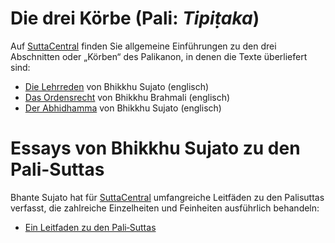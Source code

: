 # Die drei Körbe (Pali: *Tipiṭaka*)
Auf <a href="https://suttacentral.net" target="_blank">SuttaCentral</a> finden Sie allgemeine Einführungen zu den drei Abschnitten oder „Körben“ des Palikanon, in denen die Texte überliefert sind:
- <a href="https://suttacentral.net/discourses" target="_blank">Die Lehrreden</a> von Bhikkhu Sujato (englisch)
- <a href="https://suttacentral.net/vinaya" target="_blank">Das Ordensrecht</a> von Bhikkhu Brahmali (englisch)
- <a href="https://suttacentral.net/abhidhamma" target="_blank">Der Abhidhamma</a> von Bhikkhu Sujato (englisch)

# Essays von Bhikkhu Sujato zu den Pali-Suttas
Bhante Sujato hat für <a href="https://suttacentral.net" target="_blank">SuttaCentral</a> umfangreiche Leitfäden zu den Palisuttas verfasst, die zahlreiche Einzelheiten und Feinheiten ausführlich behandeln:

- [Ein Leitfaden zu den Pali‐Suttas](https://sc-voice.github.io/dhammaregen/docs/uber-palisuttas/leitfaden-palisuttas)
